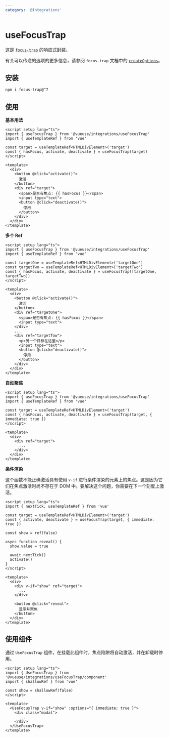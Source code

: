 ```yaml
---
category: '@Integrations'
---
```


# useFocusTrap

这是 [`focus-trap`](https://github.com/focus-trap/focus-trap) 的响应式封装。

有关可以传递的选项的更多信息，请参阅 `focus-trap` 文档中的 [`createOptions`](https://github.com/focus-trap/focus-trap#createoptions)。

## 安装

```bash
npm i focus-trap@^7
```

## 使用

**基本用法**

```vue
<script setup lang="ts">
import { useFocusTrap } from '@vueuse/integrations/useFocusTrap'
import { useTemplateRef } from 'vue'

const target = useTemplateRef<HTMLDivElement>('target')
const { hasFocus, activate, deactivate } = useFocusTrap(target)
</script>

<template>
  <div>
    <button @click="activate()">
      激活
    </button>
    <div ref="target">
      <span>是否有焦点: {{ hasFocus }}</span>
      <input type="text">
      <button @click="deactivate()">
        停用
      </button>
    </div>
  </div>
</template>
```

**多个 Ref**

```vue
<script setup lang="ts">
import { useFocusTrap } from '@vueuse/integrations/useFocusTrap'
import { useTemplateRef } from 'vue'

const targetOne = useTemplateRef<HTMLDivElement>('targetOne')
const targetTwo = useTemplateRef<HTMLDivElement>('targetTwo')
const { hasFocus, activate, deactivate } = useFocusTrap([targetOne, targetTwo])
</script>

<template>
  <div>
    <button @click="activate()">
      激活
    </button>
    <div ref="targetOne">
      <span>是否有焦点: {{ hasFocus }}</span>
      <input type="text">
    </div>
    ...
    <div ref="targetTow">
      <p>另一个目标在这里</p>
      <input type="text">
      <button @click="deactivate()">
        停用
      </button>
    </div>
  </div>
</template>
```

**自动聚焦**

```vue
<script setup lang="ts">
import { useFocusTrap } from '@vueuse/integrations/useFocusTrap'
import { useTemplateRef } from 'vue'

const target = useTemplateRef<HTMLDivElement>('target')
const { hasFocus, activate, deactivate } = useFocusTrap(target, { immediate: true })
</script>

<template>
  <div>
    <div ref="target">
      ...
    </div>
  </div>
</template>
```

**条件渲染**

这个函数不能正确激活具有使用 `v-if` 进行条件渲染的元素上的焦点。这是因为它们在焦点激活时尚不存在于 DOM 中。要解决这个问题，你需要在下一个刻度上激活。

```vue
<script setup lang="ts">
import { nextTick, useTemplateRef } from 'vue'

const target = useTemplateRef<HTMLDivElement>('target')
const { activate, deactivate } = useFocusTrap(target, { immediate: true })

const show = ref(false)

async function reveal() {
  show.value = true

  await nextTick()
  activate()
}
</script>

<template>
  <div>
    <div v-if="show" ref="target">
      ...
    </div>

    <button @click="reveal">
      显示并聚焦
    </button>
  </div>
</template>
```

## 使用组件

通过 `UseFocusTrap` 组件，在挂载此组件时，焦点陷阱将自动激活，并在卸载时停用。

```vue
<script setup lang="ts">
import { UseFocusTrap } from '@vueuse/integrations/useFocusTrap/component'
import { shallowRef } from 'vue'

const show = shallowRef(false)
</script>

<template>
  <UseFocusTrap v-if="show" :options="{ immediate: true }">
    <div class="modal">
      ...
    </div>
  </UseFocusTrap>
</template>
```
